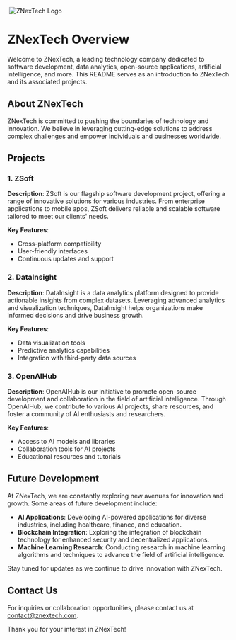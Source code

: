 
<img> ![ZNexTech Logo](./profile/assets/images/znextech-logo.png) </img>


# ZNexTech Overview

Welcome to ZNexTech, a leading technology company dedicated to software development, data analytics, open-source applications, artificial intelligence, and more. This README serves as an introduction to ZNexTech and its associated projects.

## About ZNexTech

ZNexTech is committed to pushing the boundaries of technology and innovation. We believe in leveraging cutting-edge solutions to address complex challenges and empower individuals and businesses worldwide.

## Projects

### 1. ZSoft

**Description**: ZSoft is our flagship software development project, offering a range of innovative solutions for various industries. From enterprise applications to mobile apps, ZSoft delivers reliable and scalable software tailored to meet our clients' needs.

**Key Features**:
- Cross-platform compatibility
- User-friendly interfaces
- Continuous updates and support

### 2. DataInsight

**Description**: DataInsight is a data analytics platform designed to provide actionable insights from complex datasets. Leveraging advanced analytics and visualization techniques, DataInsight helps organizations make informed decisions and drive business growth.

**Key Features**:
- Data visualization tools
- Predictive analytics capabilities
- Integration with third-party data sources

### 3. OpenAIHub

**Description**: OpenAIHub is our initiative to promote open-source development and collaboration in the field of artificial intelligence. Through OpenAIHub, we contribute to various AI projects, share resources, and foster a community of AI enthusiasts and researchers.

**Key Features**:
- Access to AI models and libraries
- Collaboration tools for AI projects
- Educational resources and tutorials

## Future Development

At ZNexTech, we are constantly exploring new avenues for innovation and growth. Some areas of future development include:

- **AI Applications**: Developing AI-powered applications for diverse industries, including healthcare, finance, and education.
- **Blockchain Integration**: Exploring the integration of blockchain technology for enhanced security and decentralized applications.
- **Machine Learning Research**: Conducting research in machine learning algorithms and techniques to advance the field of artificial intelligence.

Stay tuned for updates as we continue to drive innovation with ZNexTech.

## Contact Us

For inquiries or collaboration opportunities, please contact us at [contact@znextech.com](mailto:contact@znextech.com).

Thank you for your interest in ZNexTech!
